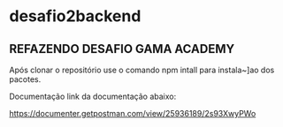 # desafio2backend

<h2>REFAZENDO DESAFIO GAMA ACADEMY</h2>

<p>Após clonar o repositório use o comando npm intall para instala~]ao dos pacotes.</p>
<p> Documentação link da documentação abaixo:</p>

https://documenter.getpostman.com/view/25936189/2s93XwyPWo
